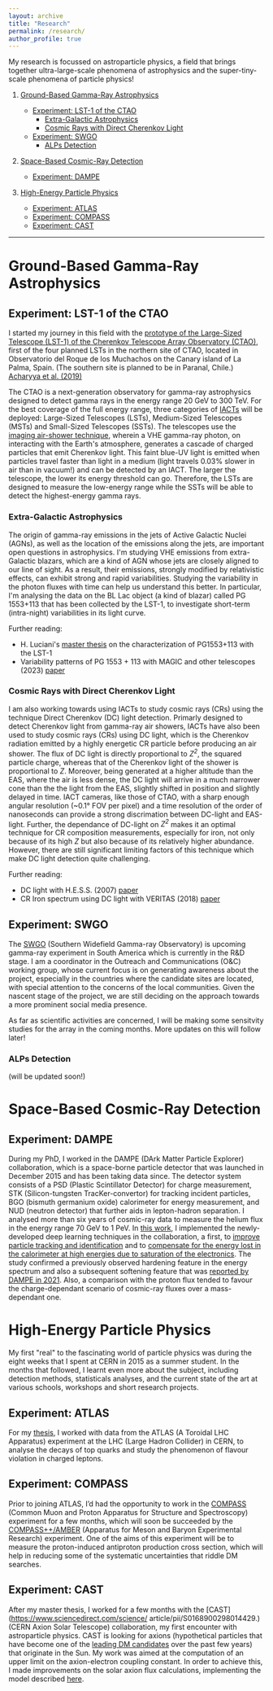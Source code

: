 ```yaml
---
layout: archive
title: "Research"
permalink: /research/
author_profile: true
---
```



My research is focussed on astroparticle physics, a field that brings together ultra-large-scale phenomena of astrophysics and the super-tiny-scale phenomena of particle physics!


1. [Ground-Based Gamma-Ray Astrophysics](#ground-based-gamma-ray-astrophysics)
	- [Experiment: LST-1 of the CTAO](#experiment-lst-1-of-the-ctao)
		* [Extra-Galactic Astrophysics](#extra-galactic-astrophysics)
		* [Cosmic Rays with Direct Cherenkov Light](#cosmic-rays-with-direct-cherenkov-light)
	- [Experiment: SWGO](#experiment-swgo)
		* [ALPs Detection](#alps-detection)

2. [Space-Based Cosmic-Ray Detection](#space-based-cosmic-ray-detection)
	- [Experiment: DAMPE](#experiment-dampe)

3. [High-Energy Particle Physics](#high-energy-particle-physics)
	- [Experiment: ATLAS](#atlas)
	- [Experiment: COMPASS](#compass)
	- [Experiment: CAST](#cast)

----

# Ground-Based Gamma-Ray Astrophysics

## Experiment: LST-1 of the CTAO

I started my journey in this field with the [prototype of the Large-Sized Telescope (LST-1) of the Cherenkov Telescope Array Observatory (CTAO)](https://www.ctao.org), first of the four planned LSTs in the northern site of CTAO, located in Observatorio del Roque de los Muchachos on the Canary island of La Palma, Spain. (The southern site is planned to be in Paranal, Chile.) [Acharyya et al. (2019)](https://www.sciencedirect.com/science/article/pii/S0927650519300234)

The CTAO is a next-generation observatory for gamma-ray astrophysics designed to detect gamma rays in the energy range 20 GeV to 300 TeV. For the best coverage of the full energy range, three categories of [IACTs](https://www.ctao.org/emission-to-discovery/telescopes/) will be deployed: Large-Sized Telescopes (LSTs), Medium-Sized Telescopes (MSTs) and Small-Sized Telescopes (SSTs). The telescopes use the [imaging air-shower technique](https://www.ctao.org/emission-to-discovery/science/how-ctao-works/), wherein a VHE gamma-ray photon, on interacting with the Earth's atmosphere, generates a cascade of charged particles that emit Cherenkov light. This faint blue-UV light is emitted when particles travel faster than light in a medium (light travels 0.03% slower in air than in vacuum!) and can be detected by an IACT. The larger the telescope, the lower its energy threshold can go. Therefore, the LSTs are designed to measure the low-energy range while the SSTs will be able to detect the highest-energy gamma rays. 


### Extra-Galactic Astrophysics

The origin of gamma-ray emissions in the jets of Active Galactic Nuclei (AGNs), as well as the location of the emissions along the jets, are important open questions in astrophysics. I'm studying VHE emissions from extra-Galactic blazars, which are a kind of AGN whose jets are closely aligned to our line of sight. As a result, their emissions, strongly modified by relativistic effects, can exhibit strong and rapid variabilities. Studying the variability in the photon fluxes with time can help us understand this better. In particular, I'm analysing the data on the BL Lac object (a kind of blazar) called PG 1553+113 that has been collected by the LST-1, to investigate short-term (intra-night) variabilities in its light curve.

Further reading:
* H. Luciani's [master thesis](https://hdl.handle.net/20.500.12608/51830) on the characterization of PG1553+113 with the LST-1
* Variability patterns of PG 1553 + 113 with MAGIC and other telescopes (2023) [paper](https://doi.org/10.1093/mnras/stae649)


### Cosmic Rays with Direct Cherenkov Light

I am also working towards using IACTs to study cosmic rays (CRs) using the technique Direct Cherenkov (DC) light detection. Primarly designed to detect Cherenkov light from gamma-ray air showers, IACTs have also been used to study cosmic rays (CRs) using DC light, which is the Cherenkov radiation emitted by a highly energetic CR particle before producing an air shower. The flux of DC light is directly proportional to <i>Z<sup>2</sup></i>, the squared particle charge, whereas that of the Cherenkov light of the shower is proportional to <i>Z</i>. Moreover, being generated at a higher altitude than the EAS, where the air is less dense, the DC light will arrive in a much narrower cone than the the light from the EAS, slightly shifted in position and slightly delayed in time. IACT cameras, like those of CTAO, with a sharp enough angular resolution (~0.1° FOV per pixel) and a time resolution of the order of nanoseconds can provide a strong discrimation between DC-light and EAS-light. Further, the dependance of DC-light on <i>Z<sup>2</sup></i> makes it an optimal technique for CR composition measurements, especially for iron, not only because of its high <i>Z</i> but also because of its relatively higher abundance. However, there are still significant limiting factors of this technique which make DC light detection quite challenging.

Further reading:

* DC light with H.E.S.S. (2007) [paper](https://journals.aps.org/prd/abstract/10.1103/PhysRevD.75.042004)
* CR Iron spectrum using DC light with VERITAS (2018) [paper](https://journals.aps.org/prd/abstract/10.1103/PhysRevD.98.022009)


## Experiment: SWGO

The [SWGO](https://www.swgo.org) (Southern Widefield Gamma-ray Observatory) is upcoming gamma-ray experiment in South America which is currently in the R&D stage. I am a coordinator in the Outreach and Communications (O&C) working group, whose current focus is on generating awareness about the project, especially in the countries where the candidate sites are located, with special attention to the concerns of the local communities. Given the nascent stage of the project, we are still deciding on the approach towards a more prominent social media presence. 

As far as scientific activities are concerned, I will be making some sensitvity studies for the array in the coming months. More updates on this will follow later!

### ALPs Detection

(will be updated soon!)


# Space-Based Cosmic-Ray Detection


## Experiment: DAMPE

During my PhD, I worked in the DAMPE (DArk Matter Particle Explorer) collaboration, which is a space-borne particle detector that was launched in December 2015 and has been taking data since. The detector system consists of a PSD (Plastic Scintillator Detector) for charge measurement, STK (Silicon-tungsten TracKer-convertor) for tracking incident particles,  BGO (bismuth germanium oxide) calorimeter for energy measurement, and NUD (neutron detector) that further aids in lepton-hadron separation. I analysed more than six years of cosmic-ray data to measure the helium flux in the energy range 70 GeV to 1 PeV. In [this work](https://archive-ouverte.unige.ch/unige:170702), I implemented the newly-developed deep learning techniques in the collaboration, a first, to [improve particle tracking and identification](https://www.sciencedirect.com/science/article/pii/S0927650522000962?via%3Dihub) and to [compensate for the energy lost in the calorimeter at high energies due to saturation of the electronics](https://iopscience.iop.org/article/10.1088/1748-0221/17/06/P06031). The study confirmed a previously observed hardening feature in the energy spectrum and also a subsequent softening feature that was [reported by DAMPE in 2021](https://journals.aps.org/prl/abstract/10.1103/PhysRevLett.126.201102). Also, a comparison with the proton flux tended to favour the charge-dependant scenario of cosmic-ray fluxes over a mass-dependant one.



# High-Energy Particle Physics

My first "real" to the fascinating world of particle physics was during the eight weeks that I spent at CERN in 2015 as a summer student. In the months that followed, I learnt even more about the subject, including detection methods, statisticals analyses, and the current state of the art at various schools, workshops and short research projects. 

## Experiment: ATLAS

For my [thesis](https://cds.cern.ch/record/2653340), I worked with data from the ATLAS (A Toroidal LHC Apparatus) experiment at the LHC (Large Hadron Collider) in CERN, to analyse the decays of top quarks and study the phenomenon of flavour violation in charged leptons.

## Experiment: COMPASS

Prior to joining ATLAS, I’d had the opportunity to work in the [COMPASS](https://doi.org/10.1016%2Fj.nima.2007.03.026) (Common Muon and Proton Apparatus for Structure and Spectroscopy) experiment for a few months, which will soon be succeeded by the [COMPASS++/AMBER](https://cds.cern.ch/record/2826884) (Apparatus for Meson and Baryon Experimental Research) experiment. One of the aims of this experiment will be to measure the proton-induced antiproton production cross section, which will help in reducing some of the systematic uncertainties that riddle DM searches.

## Experiment: CAST

After my master thesis, I worked for a few months with the [CAST](https://www.sciencedirect.com/science/ article/pii/S0168900298014429.) (CERN Axion Solar Telescope) collaboration, my first encounter with astroparticle physics. CAST is looking for axions (hypothetical particles that have become one of the [leading DM candidates](https://www.science.org/doi/full/10.1126/sciadv.abj3618) over the past few years) that originate in the Sun. My work was aimed at the computation of an upper limit on the axion-electron coupling constant. In order to achieve this, I made improvements on the solar axion flux calculations, implementing the model described [here](https://doi.org/10.1088%2F1475-7516%2F2013%2F12%2F008).

